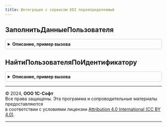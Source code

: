 ```yaml
---
title: Интеграция с сервисом EDI переопределяемый
---
```



## ЗаполнитьДанныеПользователя
<details style="margin: 1em 0; padding: 0.5em; border: 1px solid #ccc; border-radius: 6px;">

<summary style="font-weight: bold; cursor: pointer;">Описание, пример вызова</summary>

```bsl

// Заполняет данные пользователя по ссылке для сопоставления с сервисом.
//
// Параметры:
//  ДанныеПользователя - Структура - Данные пользователя, которые необходимо заполнить.
//    * Идентификатор - Строка - Идентификатор пользователя, по которому его можно однозначно идентифицировать в информационной базе.
//    * ФИО - Строка - ФИО пользователя.
//  Пользователь - ОпределяемыйТип.ПользовательEDI - Ссылка на пользователя, по которому требуется заполнить данные.
//
Процедура ЗаполнитьДанныеПользователя(ДанныеПользователя, Знач Пользователь) Экспорт
```

Пример вызова
```bsl
ИнтеграцияССервисомEDIПереопределяемый.ЗаполнитьДанныеПользователя(ДанныеПользователя, Пользователь) 
```
</details>

## НайтиПользователяПоИдентификатору
<details style="margin: 1em 0; padding: 0.5em; border: 1px solid #ccc; border-radius: 6px;">

<summary style="font-weight: bold; cursor: pointer;">Описание, пример вызова</summary>

```bsl

// Заполняет пользователя информационной базы по идентификатору.
//
// Параметры:
//  Пользователь - ОпределяемыйТип.ПользовательEDI - Ссылка на пользователя, по которому требуется заполнить данные.
//  Идентификатор - Строка - Идентификатор пользователя, по которому его можно однозначно идентифицировать в информационной базе.
//
Процедура НайтиПользователяПоИдентификатору(Пользователь, Знач Идентификатор) Экспорт
```

Пример вызова
```bsl
ИнтеграцияССервисомEDIПереопределяемый.НайтиПользователяПоИдентификатору(Пользователь, Идентификатор) 
```
</details>

---

© 2024, **ООО 1С-Софт**  
Все права защищены. Эта программа и сопроводительные материалы предоставляются  
в соответствии с условиями лицензии [Attribution 4.0 International (CC BY 4.0)](https://creativecommons.org/licenses/by/4.0/legalcode).

---
